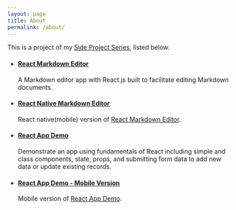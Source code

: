 ```yaml
---
layout: page
title: About
permalink: /about/
---
```


This is a project of my [Side Project Series](https://jglchen.github.io/), listed below.

- #### [React Markdown Editor](https://jglchen.github.io/react-md-editor/)
    A Markdown editor app with React.js built to facilitate editing Markdown documents.

- #### [React Native Markdown Editor](https://jglchen.github.io/react-native_md-editor/)
    React native(mobile) version of [React Markdown Editor](https://jglchen.github.io/react-md-editor/).

- #### [React App Demo](https://jglchen.github.io/react-app-demo/)
    Demonstrate an app using fundamentals of React including simple and class components, state, props, and submitting form data to add new data or update existing records.

- #### [React App Demo - Mobile Version](https://jglchen.github.io/react-app-demo-mobile/)
    Mobile version of [React App Demo](https://jglchen.github.io/react-app-demo/). 
